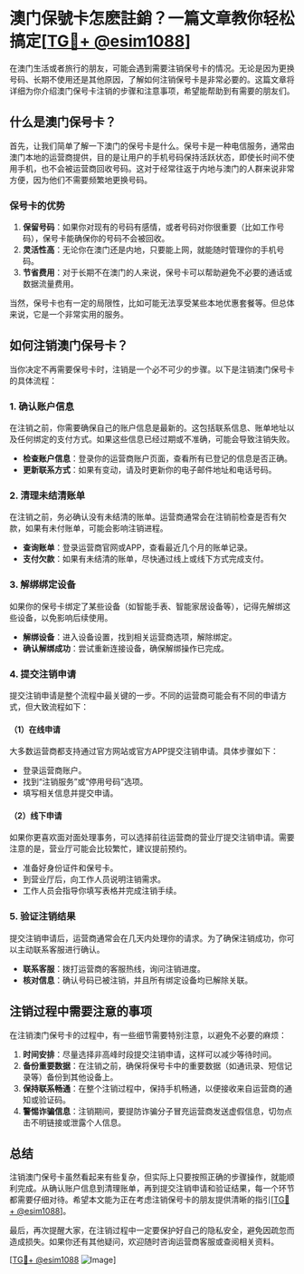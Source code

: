 # 澳门保號卡怎麽註銷？一篇文章教你轻松搞定[[TG💪+ @esim1088](https://t.me/s/esim1088)]

在澳门生活或者旅行的朋友，可能会遇到需要注销保号卡的情况。无论是因为更换号码、长期不使用还是其他原因，了解如何注销保号卡是非常必要的。这篇文章将详细为你介绍澳门保号卡注销的步骤和注意事项，希望能帮助到有需要的朋友们。

## 什么是澳门保号卡？

首先，让我们简单了解一下澳门的保号卡是什么。保号卡是一种电信服务，通常由澳门本地的运营商提供，目的是让用户的手机号码保持活跃状态，即使长时间不使用手机，也不会被运营商回收号码。这对于经常往返于内地与澳门的人群来说非常方便，因为他们不需要频繁地更换号码。

### 保号卡的优势

1. **保留号码**：如果你对现有的号码有感情，或者号码对你很重要（比如工作号码），保号卡能确保你的号码不会被回收。
2. **灵活性高**：无论你在澳门还是内地，只要能上网，就能随时管理你的手机号码。
3. **节省费用**：对于长期不在澳门的人来说，保号卡可以帮助避免不必要的通话或数据流量费用。

当然，保号卡也有一定的局限性，比如可能无法享受某些本地优惠套餐等。但总体来说，它是一个非常实用的服务。

## 如何注销澳门保号卡？

当你决定不再需要保号卡时，注销是一个必不可少的步骤。以下是注销澳门保号卡的具体流程：

### 1. 确认账户信息

在注销之前，你需要确保自己的账户信息是最新的。这包括联系信息、账单地址以及任何绑定的支付方式。如果这些信息已经过期或不准确，可能会导致注销失败。

- **检查账户信息**：登录你的运营商账户页面，查看所有已登记的信息是否正确。
- **更新联系方式**：如果有变动，请及时更新你的电子邮件地址和电话号码。

### 2. 清理未结清账单

在注销之前，务必确认没有未结清的账单。运营商通常会在注销前检查是否有欠款，如果有未付账单，可能会影响注销进程。

- **查询账单**：登录运营商官网或APP，查看最近几个月的账单记录。
- **支付欠款**：如果有未结清的账单，尽快通过线上或线下方式完成支付。

### 3. 解绑绑定设备

如果你的保号卡绑定了某些设备（如智能手表、智能家居设备等），记得先解绑这些设备，以免影响后续使用。

- **解绑设备**：进入设备设置，找到相关运营商选项，解除绑定。
- **确认解绑成功**：尝试重新连接设备，确保解绑操作已完成。

### 4. 提交注销申请

提交注销申请是整个流程中最关键的一步。不同的运营商可能会有不同的申请方式，但大致流程如下：

#### （1）在线申请

大多数运营商都支持通过官方网站或官方APP提交注销申请。具体步骤如下：

- 登录运营商账户。
- 找到“注销服务”或“停用号码”选项。
- 填写相关信息并提交申请。

#### （2）线下申请

如果你更喜欢面对面处理事务，可以选择前往运营商的营业厅提交注销申请。需要注意的是，营业厅可能会比较繁忙，建议提前预约。

- 准备好身份证件和保号卡。
- 到营业厅后，向工作人员说明注销需求。
- 工作人员会指导你填写表格并完成注销手续。

### 5. 验证注销结果

提交注销申请后，运营商通常会在几天内处理你的请求。为了确保注销成功，你可以主动联系客服进行确认。

- **联系客服**：拨打运营商的客服热线，询问注销进度。
- **核对信息**：确认号码已被注销，并且所有绑定设备均已解除关联。

## 注销过程中需要注意的事项

在注销澳门保号卡的过程中，有一些细节需要特别注意，以避免不必要的麻烦：

1. **时间安排**：尽量选择非高峰时段提交注销申请，这样可以减少等待时间。
2. **备份重要数据**：在注销之前，确保将保号卡中的重要数据（如通讯录、短信记录等）备份到其他设备上。
3. **保持联系畅通**：在整个注销过程中，保持手机畅通，以便接收来自运营商的通知或验证码。
4. **警惕诈骗信息**：注销期间，要提防诈骗分子冒充运营商发送虚假信息，切勿点击不明链接或泄露个人信息。

## 总结

注销澳门保号卡虽然看起来有些复杂，但实际上只要按照正确的步骤操作，就能顺利完成。从确认账户信息到清理账单，再到提交注销申请和验证结果，每一个环节都需要仔细对待。希望本文能为正在考虑注销保号卡的朋友提供清晰的指引[[TG💪+ @esim1088](https://t.me/s/esim1088)]。

最后，再次提醒大家，在注销过程中一定要保护好自己的隐私安全，避免因疏忽而造成损失。如果你还有其他疑问，欢迎随时咨询运营商客服或查阅相关资料。

[[TG💪+ @esim1088](https://t.me/s/esim1088) ![Image](https://i.postimg.cc/4NQfJmqS/Snipaste-2025-05-13-00-14-12.png)]
